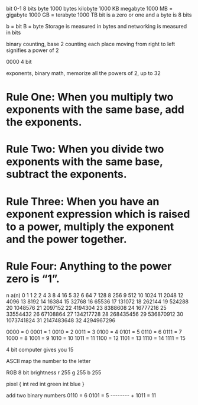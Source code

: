 bit 0-1
8 bits byte
1000 bytes kilobyte
1000 KB megabyte
1000 MB = gigabyte
1000 GB = terabyte
1000 TB
bit is a zero or one and a byte is 8 bits

b = bit
B = byte
Storage is measured in bytes and networking is measured in bits

binary counting, base 2 counting
each place moving from right to left signifies a power of 2

0000 4 bit


exponents, binary math, memorize all the powers of 2, up to 32

# Rule One: When you multiply two exponents with the same base, add the exponents.
# Rule Two: When you divide two exponents with the same base, subtract the exponents.
# Rule Three: When you have an exponent expression which is raised to a power, multiply the exponent and the power together.
# Rule Four: Anything to the power zero is “1”.


n		a(n)
0		  1
1		  2
2		  4
3		  8
4		  16
5		  32
6		  64
7		  128
8		  256
9		  512
10		1024
11		2048
12		4096
13		8192
14		16384
15		32768
16		65536
17		131072
18		262144
19		524288
20		1048576
21		2097152
22		4194304
23		8388608
24		16777216
25		33554432
26		67108864
27		134217728
28		268435456
29		536870912
30		1073741824
31		2147483648
32		4294967296


0000 = 0
0001 = 1
0010 = 2
0011 = 3
0100 = 4
0101 = 5
0110 = 6
0111 = 7
1000 = 8
1001 = 9
1010 = 10
1011 = 11
1100 = 12
1101 = 13
1110 = 14
1111 = 15

4 bit computer gives you 15

ASCII
map the number to the letter

RGB 8 bit brightness
r 255
g 255
b 255

pixel {
int red
int green
int blue
}

add two binary numbers
0110 = 6
0101 = 5
-------- +
1011 = 11

